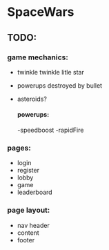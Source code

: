 # SpaceWars

## TODO:

  ### game mechanics:
  - twinkle twinkle litle star
  - powerups destroyed by bullet
  - asteroids?

    #### powerups:
    -speedboost
    -rapidFire


  ### pages:
  - login
  - register
  - lobby
  - game
  - leaderboard

  ### page layout:
  - nav header
  - content
  - footer

